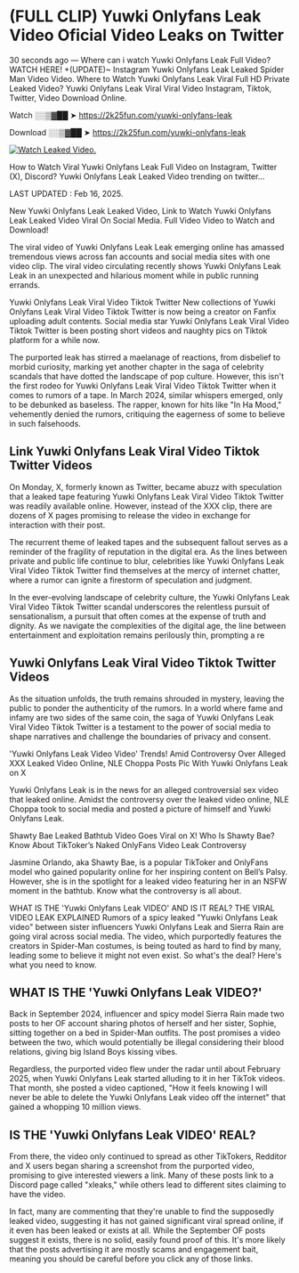 # (FULL CLIP) Yuwki Onlyfans Leak Video Oficial Video Leaks on Twitter

30 seconds ago — Where can i watch Yuwki Onlyfans Leak Full Video? WATCH HERE! +(UPDATE)~ Instagram Yuwki Onlyfans Leak Leaked Spider Man Video Video. Where to Watch Yuwki Onlyfans Leak Viral Full HD Private Leaked Video? Yuwki Onlyfans Leak Viral Viral Video Instagram, Tiktok, Twitter, Video Download Online.

Watch ░░▒▓██ ➤ https://2k25fun.com/yuwki-onlyfans-leak

Download ░░▒▓██ ➤ https://2k25fun.com/yuwki-onlyfans-leak

[![Watch Leaked Video.](https://miro.medium.com/v2/resize:fit:828/format:webp/1*cilzJN44JGOrTw9NJCrNHA.gif "Watch Leaked Video")](https://2k25fun.com/yuwki-onlyfans-leak)

How to Watch Viral Yuwki Onlyfans Leak Full Video on Instagram, Twitter (X), Discord? Yuwki Onlyfans Leak Leaked Video trending on twitter...

LAST UPDATED : Feb 16, 2025.

New Yuwki Onlyfans Leak Leaked Video, Link to Watch Yuwki Onlyfans Leak Leaked Video Viral On Social Media. Full Video Video to Watch and Download!

The viral video of Yuwki Onlyfans Leak Leak emerging online has amassed tremendous views across fan accounts and social media sites with one video clip. The viral video circulating recently shows Yuwki Onlyfans Leak Leak in an unexpected and hilarious moment while in public running errands.

Yuwki Onlyfans Leak Viral Video Tiktok Twitter New collections of Yuwki Onlyfans Leak Viral Video Tiktok Twitter is now being a creator on Fanfix uploading adult contents. Social media star Yuwki Onlyfans Leak Viral Video Tiktok Twitter is been posting short videos and naughty pics on Tiktok platform for a while now.

The purported leak has stirred a maelanage of reactions, from disbelief to morbid curiosity, marking yet another chapter in the saga of celebrity scandals that have dotted the landscape of pop culture. However, this isn't the first rodeo for Yuwki Onlyfans Leak Viral Video Tiktok Twitter when it comes to rumors of a tape. In March 2024, similar whispers emerged, only to be debunked as baseless. The rapper, known for hits like "In Ha Mood," vehemently denied the rumors, critiquing the eagerness of some to believe in such falsehoods.

## Link Yuwki Onlyfans Leak Viral Video Tiktok Twitter Videos

On Monday, X, formerly known as Twitter, became abuzz with speculation that a leaked tape featuring Yuwki Onlyfans Leak Viral Video Tiktok Twitter was readily available online. However, instead of the XXX clip, there are dozens of X pages promising to release the video in exchange for interaction with their post.

The recurrent theme of leaked tapes and the subsequent fallout serves as a reminder of the fragility of reputation in the digital era. As the lines between private and public life continue to blur, celebrities like Yuwki Onlyfans Leak Viral Video Tiktok Twitter find themselves at the mercy of internet chatter, where a rumor can ignite a firestorm of speculation and judgment.

In the ever-evolving landscape of celebrity culture, the Yuwki Onlyfans Leak Viral Video Tiktok Twitter scandal underscores the relentless pursuit of sensationalism, a pursuit that often comes at the expense of truth and dignity. As we navigate the complexities of the digital age, the line between entertainment and exploitation remains perilously thin, prompting a re

##  Yuwki Onlyfans Leak Viral Video Tiktok Twitter Videos

As the situation unfolds, the truth remains shrouded in mystery, leaving the public to ponder the authenticity of the rumors. In a world where fame and infamy are two sides of the same coin, the saga of Yuwki Onlyfans Leak Viral Video Tiktok Twitter is a testament to the power of social media to shape narratives and challenge the boundaries of privacy and consent.

'Yuwki Onlyfans Leak Video Video' Trends! Amid Controversy Over Alleged XXX Leaked Video Online, NLE Choppa Posts Pic With Yuwki Onlyfans Leak on X

Yuwki Onlyfans Leak is in the news for an alleged controversial sex video that leaked online. Amidst the controversy over the leaked video online, NLE Choppa took to social media and posted a picture of himself and Yuwki Onlyfans Leak.

Shawty Bae Leaked Bathtub Video Goes Viral on X! Who Is Shawty Bae? Know About TikToker’s Naked OnlyFans Video Leak Controversy

Jasmine Orlando, aka Shawty Bae, is a popular TikToker and OnlyFans model who gained popularity online for her inspiring content on Bell’s Palsy. However, she is in the spotlight for a leaked video featuring her in an NSFW moment in the bathtub. Know what the controversy is all about.

WHAT IS THE 'Yuwki Onlyfans Leak VIDEO' AND IS IT REAL? THE VIRAL VIDEO LEAK EXPLAINED Rumors of a spicy leaked "Yuwki Onlyfans Leak video" between sister influencers Yuwki Onlyfans Leak and Sierra Rain are going viral across social media. The video, which purportedly features the creators in Spider-Man costumes, is being touted as hard to find by many, leading some to believe it might not even exist. So what's the deal? Here's what you need to know.

## WHAT IS THE 'Yuwki Onlyfans Leak VIDEO?'

Back in September 2024, influencer and spicy model Sierra Rain made two posts to her OF account sharing photos of herself and her sister, Sophie, sitting together on a bed in Spider-Man outfits. The post promises a video between the two, which would potentially be illegal considering their blood relations, giving big Island Boys kissing vibes.

Regardless, the purported video flew under the radar until about February 2025, when Yuwki Onlyfans Leak started alluding to it in her TikTok videos. That month, she posted a video captioned, "How it feels knowing I will never be able to delete the Yuwki Onlyfans Leak video off the internet" that gained a whopping 10 million views.

## IS THE 'Yuwki Onlyfans Leak VIDEO' REAL?

From there, the video only continued to spread as other TikTokers, Redditor and X users began sharing a screenshot from the purported video, promising to give interested viewers a link. Many of these posts link to a Discord page called "xleaks," while others lead to different sites claiming to have the video.

In fact, many are commenting that they're unable to find the supposedly leaked video, suggesting it has not gained significant viral spread online, if it even has been leaked or exists at all. While the September OF posts suggest it exists, there is no solid, easily found proof of this. It's more likely that the posts advertising it are mostly scams and engagement bait, meaning you should be careful before you click any of those links.